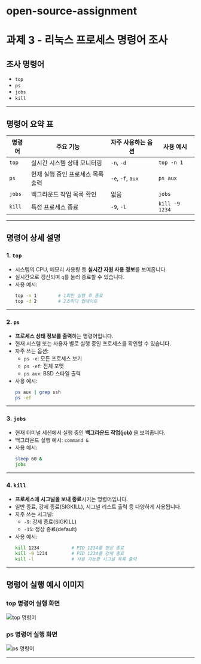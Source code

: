 # open-source-assignment
# 과제 3 - 리눅스 프로세스 명령어 조사

##  조사 명령어
- `top`
- `ps`
- `jobs`
- `kill`

---

##  명령어 요약 표

| 명령어 | 주요 기능 | 자주 사용하는 옵션 | 사용 예시 |
|--------|-----------|--------------------|-----------|
| `top`  | 실시간 시스템 상태 모니터링 | `-n`, `-d` | `top -n 1` |
| `ps`   | 현재 실행 중인 프로세스 목록 출력 | `-e`, `-f`, `aux` | `ps aux` |
| `jobs` | 백그라운드 작업 목록 확인 | 없음 | `jobs` |
| `kill` | 특정 프로세스 종료 | `-9`, `-l` | `kill -9 1234` |

---

##  명령어 상세 설명

### 1. `top`

- 시스템의 CPU, 메모리 사용량 등 **실시간 자원 사용 정보**를 보여줍니다.
- 실시간으로 갱신되며 `q`를 눌러 종료할 수 있습니다.
- 사용 예시:
  ```bash
  top -n 1        # 1회만 실행 후 종료
  top -d 2        # 2초마다 업데이트
  ```

---

### 2. `ps`

- **프로세스 상태 정보를 출력**하는 명령어입니다.
- 현재 시스템 또는 사용자 별로 실행 중인 프로세스를 확인할 수 있습니다.
- 자주 쓰는 옵션:
  - `ps -e`: 모든 프로세스 보기
  - `ps -ef`: 전체 포맷
  - `ps aux`: BSD 스타일 출력
- 사용 예시:
  ```bash
  ps aux | grep ssh
  ps -ef
  ```

---

### 3. `jobs`

- 현재 터미널 세션에서 실행 중인 **백그라운드 작업(job)** 을 보여줍니다.
- 백그라운드 실행 예시: `command &`
- 사용 예시:
  ```bash
  sleep 60 &
  jobs
  ```

---

### 4. `kill`

- **프로세스에 시그널을 보내 종료**시키는 명령어입니다.
- 일반 종료, 강제 종료(SIGKILL), 시그널 리스트 출력 등 다양하게 사용됩니다.
- 자주 쓰는 시그널:
  - `-9`: 강제 종료(SIGKILL)
  - `-15`: 정상 종료(default)
- 사용 예시:
  ```bash
  kill 1234            # PID 1234를 정상 종료
  kill -9 1234         # PID 1234를 강제 종료
  kill -l              # 사용 가능한 시그널 목록 출력
  ```

---

##  명령어 실행 예시 이미지

###  top 명령어 실행 화면
![top 명령어](./images/top.png)

###  ps 명령어 실행 화면
![ps 명령어](./images/ps.png)

---
